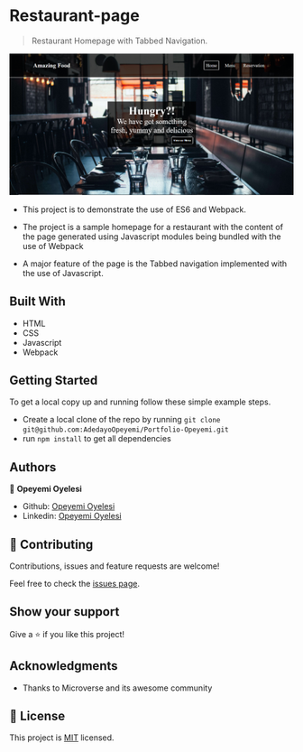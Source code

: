 # Restaurant-page

> Restaurant Homepage with Tabbed Navigation.

![screenshot](screenshot.PNG)

- This project is to demonstrate the use of ES6 and Webpack.

- The project is a sample homepage for a restaurant with the content of the page generated using Javascript modules being bundled with the use of Webpack

- A major feature of the page is the Tabbed navigation implemented with the use of Javascript.

## Built With

- HTML
- CSS
- Javascript
- Webpack

## Getting Started

To get a local copy up and running follow these simple example steps.

- Create a local clone of the repo by running 
`git clone git@github.com:AdedayoOpeyemi/Portfolio-Opeyemi.git`
- run `npm install` to get all dependencies

## Authors

👤 **Opeyemi Oyelesi**

- Github: [Opeyemi Oyelesi](https://github.com/AdedayoOpeyemi)
- Linkedin: [Opeyemi Oyelesi](https://www.linkedin.com/in/opeyemioyelesi/)

## 🤝 Contributing

Contributions, issues and feature requests are welcome!

Feel free to check the [issues page](issues/).

## Show your support

Give a ⭐️ if you like this project!

## Acknowledgments

- Thanks to Microverse and its awesome community

## 📝 License

This project is [MIT](https://opensource.org/licenses/MIT) licensed.
